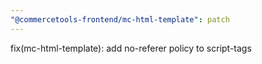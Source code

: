 ```yaml
---
"@commercetools-frontend/mc-html-template": patch
---
```


fix(mc-html-template): add no-referer policy to script-tags
